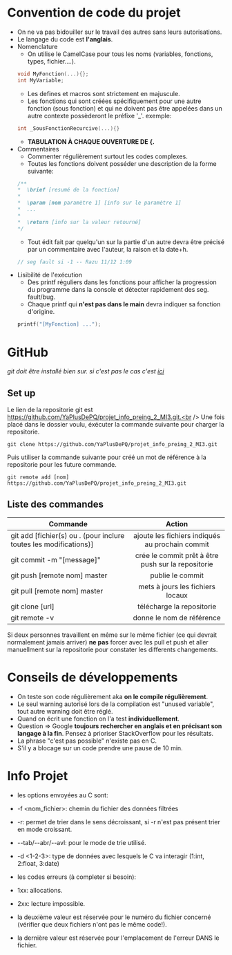 <!--








 /!\ Faire Ctrl-Maj-V /!\ 
 
 
 
 
 
 
 
 
 
 
 -->
# Convention de code du projet

* On ne va pas bidouiller sur le travail des autres sans leurs autorisations.
* Le langage du code est **l'anglais**.
* Nomenclature
    * On utilise le CamelCase pour tous les noms (variables, fonctions, types, fichier....).
    ```C
    void MyFonction(...){}; 
    int MyVariable;
    ```
    * Les defines et macros sont strictement en majuscule.
    * Les fonctions qui sont créées spécifiquement pour une autre fonction (sous fonction) et qui ne doivent pas être appelées dans un autre contexte 
    possèderont le préfixe '\_'. exemple: 
    ```C
    int _SousFonctionRecurcive(...){}
    ```
    * **TABULATION À CHAQUE OUVERTURE DE {.**
* Commentaires
    * Commenter régulièrement surtout les codes complexes.
    * Toutes les fonctions doivent posséder une description de la forme suivante:
    ```C
    /**
    *  \brief [resumé de la fonction]
    *
    *  \param [nom paramètre 1] [info sur le paramètre 1]
    *  ...
    *
    *  \return [info sur la valeur retourné]
    */
    ```
    * Tout édit fait par quelqu'un sur la partie d'un autre devra être précisé par un commentaire avec l'auteur, la raison et la date+h.
    ```C 
    // seg fault si -1 -- Razu 11/12 1:09
    ```
* Lisibilité de l'exécution
    * Des printf réguliers dans les fonctions pour afficher la progression du programme dans la console et détecter rapidement des seg. fault/bug.
    * Chaque printf qui **n'est pas dans le main** devra indiquer sa fonction d'origine. 
    ```C 
    printf("[MyFonction] ...");
    ```

# GitHub
_git doit être installé bien sur. si c'est pas le cas c'est [ici](https://git-scm.com/downloads)_

## Set up
Le lien de la repositorie git est https://github.com/YaPlusDePQ/projet_info_preing_2_MI3.git.<br />
Une fois placé dans le dossier voulu, éxécuter la commande suivante pour charger la repositorie.
```
git clone https://github.com/YaPlusDePQ/projet_info_preing_2_MI3.git
```
Puis utiliser la commande suivante pour créé un mot de référence à la repositorie pour les future commande.
```
git remote add [nom] https://github.com/YaPlusDePQ/projet_info_preing_2_MI3.git
```

## Liste des commandes 
    
| Commande  | Action |
| ------------- |:-------------:|
| git add [fichier(s) ou . (pour inclure toutes les modifications)] |ajoute les fichiers indiqués au prochain commit |
| git commit -m "[message]" | crée le commit prêt à être push sur la repositorie |
| git push [remote nom] master | publie le commit |
| git pull [remote nom] master | mets à jours les fichiers locaux |
| git clone [url] | télécharge la repositorie |
| git remote -v | donne le nom de référence |

Si deux personnes travaillent en même sur le même fichier (ce qui devrait normalement jamais arriver) **ne pas** forcer avec les pull et push et aller manuellment sur la repositorie pour constater les differents changements. 

# Conseils de développements

* On teste son code régulièrement aka **on le compile régulièrement**.
* Le seul warning autorisé lors de la compilation est "unused variable", tout autre warning doit être réglé.
* Quand on écrit une fonction on l'a test **individuellement**.
* Question => Google **toujours rechercher en anglais et en précisant son langage à la fin**. Pensez à prioriser StackOverflow pour les résultats.
* La phrase "c'est pas possible" n'existe pas en C.
* S'il y a blocage sur un code prendre une pause de 10 min.

# Info Projet

* les options envoyées au C sont:
 * -f <nom_fichier>: chemin du fichier des données filtrées 
 * -r: permet de trier dans le sens décroissant, si -r n'est pas présent trier en mode croissant.
 * --tab/--abr/--avl: pour le mode de trie utilisé.
 * -d <1-2-3>: type de données avec lesquels le C va interagir (1:int, 2:float, 3:date)

* les codes erreurs (à completer si besoin):
 * 1xx: allocations.
 * 2xx: lecture impossible.
 * la deuxième valeur est réservée pour le numéro du fichier concerné (vérifier que deux fichiers n'ont pas le même code!).
 * la dernière valeur est réservée pour l'emplacement de l'erreur DANS le fichier.
